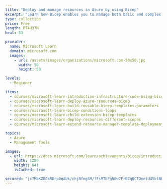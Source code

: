 ```yaml
---
title: "Deploy and manage resources in Azure by using Bicep"
excerpt: "Learn how Bicep enables you to manage both basic and complex infrastructure deployments on Azure."
type: collection
price: Free
length: PT4H37M
heat: 63

provider:
  name: Microsoft Learn
  domain: microsoft.com
  images:
    - url: /assets/images/organizations/microsoft.com-50x50.jpg
      width: 50
      height: 50

levels:
  - Beginner

items:
  - courses/microsoft-learn-introduction-infrastructure-code-using-bicep
  - courses/microsoft-learn-deploy-azure-resources-bicep
  - courses/microsoft-learn-build-reusable-bicep-templates-parameters
  - courses/microsoft-learn-bicep-conditions-loops
  - courses/microsoft-learn-child-extension-bicep-templates
  - courses/microsoft-learn-deploy-resources-different-scopes
  - courses/microsoft-learn-extend-resource-manager-template-deployment-scripts

topics:
  - Azure
  - Management Tools

images:
  - url: https://docs.microsoft.com/learn/achievements/bicep/introduction-infrastructure-code-using-bicep-social.png
    width: 1280
    height: 641
    isCached: true

secured: "jc7MbKZBCkRDrp0qAUk/chjNfngSM/fFsRTbFgN0w7FrBZqQCTOxetU45blNUPmRVTaDEkkh0Yq7yWFlQQpXwMY8lComLyUZjmjYqS75SRLOA/fx2r82/YdHmrGJlFOonBsPSMxlVWRvvSTpQ9CeNeRYBZrgv+L0YDratjvAjvLJWl2rF8Yj+zArv3Ir+x5lqX7BLFMIx5IXR98F0N1ZJwknSL5/LH2GgRqvCY+SR+8Ypac5eTTNxuTZbjbBVbIqt6cGd8rIpECPFAwRL2tqASBeU33BxSukfhOPpnmgkO+L0gwyjy+1bep+e6B2UsKhrd1bWoC17g2K+Q4YCyjRiy1iHyklzqYGKXm9+ktXbZI=;YA9RCuLg4NCqAunDf3yDKA=="
---
```


